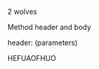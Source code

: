 2 wolves

Method header and body

header: <access specifier> <optional static> <return type> <identifier> (parameters)

HEFUAOFHUO
